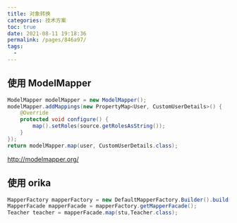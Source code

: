 ```yaml
---
title: 对象转换
categories: 技术方案
toc: true
date: 2021-08-11 19:18:36
permalink: /pages/846a97/
tags: 
  - 
---
```


## 使用 ModelMapper

```java
ModelMapper modelMapper = new ModelMapper();
modelMapper.addMappings(new PropertyMap<User, CustomUserDetails>() {
    @Override
    protected void configure() {
        map().setRoles(source.getRolesAsString());
    }
});
return modelMapper.map(user, CustomUserDetails.class);
```

http://modelmapper.org/



## 使用 orika



```java
MapperFactory mapperFactory = new DefaultMapperFactory.Builder().build();
MapperFacade mapperFacade = mapperFactory.getMapperFacade();
Teacher teacher = mapperFacade.map(stu,Teacher.class);
```

